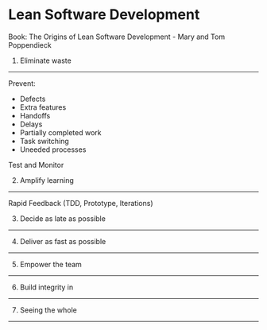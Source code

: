 Lean Software Development
=========================

Book: The Origins of Lean Software Development - Mary and Tom Poppendieck

1. Eliminate waste
------------------

Prevent:

- Defects
- Extra features
- Handoffs
- Delays
- Partially completed work
- Task switching
- Uneeded processes

Test and Monitor

2. Amplify learning
-------------------

Rapid Feedback (TDD, Prototype, Iterations)


3. Decide as late as possible
-----------------------------

4. Deliver as fast as possible
------------------------------

5. Empower the team
-------------------

6. Build integrity in
---------------------

7. Seeing the whole
-------------------
